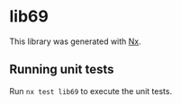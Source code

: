 # lib69

This library was generated with [Nx](https://nx.dev).

## Running unit tests

Run `nx test lib69` to execute the unit tests.
